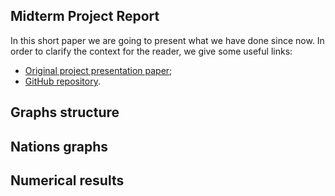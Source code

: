 ## Midterm Project Report
In this short paper we are going to present what we have done since now.
In order to clarify the context for the reader, we give some useful links:

 -  [Original project presentation paper](https://github.com/albertoursino/GraphsComparison/blob/main/README.md);
 - [GitHub repository](https://github.com/albertoursino/GraphsComparison).

## Graphs structure

## Nations graphs

## Numerical results



<!--stackedit_data:
eyJoaXN0b3J5IjpbMTUxODEwMTc3NCwtMTc0NTI1ODk1MywxNj
Y1NjYyNjA0XX0=
-->